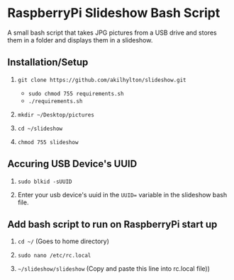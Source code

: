 # RaspberryPi Slideshow Bash Script

A small bash script that takes JPG pictures from a USB drive and stores them in
a folder and displays them in a slideshow. 


## Installation/Setup

1. `git clone https://github.com/akilhylton/slideshow.git`
	* `sudo chmod 755 requirements.sh`
	* `./requirements.sh`

2. `mkdir ~/Desktop/pictures`

3. `cd ~/slideshow`

4. `chmod 755 slideshow`


## Accuring USB Device's UUID

1. `sudo blkid -sUUID`

2. Enter your usb device's uuid in the `UUID=` variable in the slideshow bash file.  


## Add bash script to run on RaspberryPi start up

1. `cd ~/` (Goes to home directory)

2. `sudo nano /etc/rc.local`

3. `~/slideshow/slideshow` (Copy and paste this line into rc.local file))
